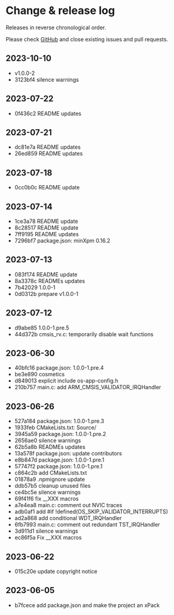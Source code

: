 # Change & release log

Releases in reverse chronological order.

Please check
[GitHub](https://github.com/xpacks/arm-cmsis-rtos-validator/issues)
and close existing issues and pull requests.

## 2023-10-10

* v1.0.0-2
* 3123bf4 silence warnings

## 2023-07-22

* 0f436c2 README updates

## 2023-07-21

* dc81e7a README updates
* 26ed859 README updates

## 2023-07-18

* 0cc0b0c README update

## 2023-07-14

* 1ce3a78 README update
* 8c28517 README update
* 7ff9195 README updates
* 7296bf7 package.json: minXpm 0.16.2

## 2023-07-13

* 083f174 README update
* 8a3378c READMEs updates
* 7b42029 1.0.0-1
* 0d0312b prepare v1.0.0-1

## 2023-07-12

* d9abe85 1.0.0-1.pre.5
* 44d372b cmsis_rv.c: temporarily disable wait functions

## 2023-06-30

* 40bfc16 package.json: 1.0.0-1.pre.4
* be3e890 cosmetics
* d849013 explicit include os-app-config.h
* 210b757 main.c: add ARM_CMSIS_VALIDATOR_IRQHandler

## 2023-06-26

* 527a184 package.json: 1.0.0-1.pre.3
* 1933feb CMakeLists.txt: Source/
* 3945a59 package.json: 1.0.0-1.pre.2
* 2656ae0 silence warnings
* 62b5a8b READMEs updates
* 13a578f package.json: update contributors
* e8b847d package.json: 1.0.0-1.pre.1
* 57747f2 package.json: 1.0.0-1.pre.1
* c864c2b add CMakeLists.txt
* 01878a9 .npmignore update
* ddb57b5 cleanup unused files
* ce4bc5e silence warnings
* 69f41f6 fix __XXX macros
* a7e4ea8 main.c: comment out NVIC traces
* adb0af1 add #if !defined(OS_SKIP_VALIDATOR_INTERRUPTS)
* ad2a868 add conditional WDT_IRQHandler
* 6fb7993 main.c: comment out redundant TST_IRQHandler
* 3d911d1 silence warnings
* ec86f5a Fix __XXX macros

## 2023-06-22

* 015c20e update copyright notice

## 2023-06-05

* b7fcece add package.json and make the project an xPack
